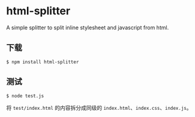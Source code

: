 # html-splitter
A simple splitter to split inline stylesheet and javascript from html.
## 下载
```
$ npm install html-splitter
```
## 测试
```
$ node test.js
```
将 ``test/index.html`` 的内容拆分成同级的 ``index.html``、``index.css``、``index.js``。
